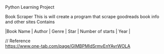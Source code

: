 Python Learning Project

Book Scraper
This is will create a program that scrape goodreads book info and other sites
Contains  

|Book Name | Author | Genre | Star | Number of starts | Year |

// Reference  
https://www.one-tab.com/page/GlMBPMldSrmvEnYAvrWOLA 

